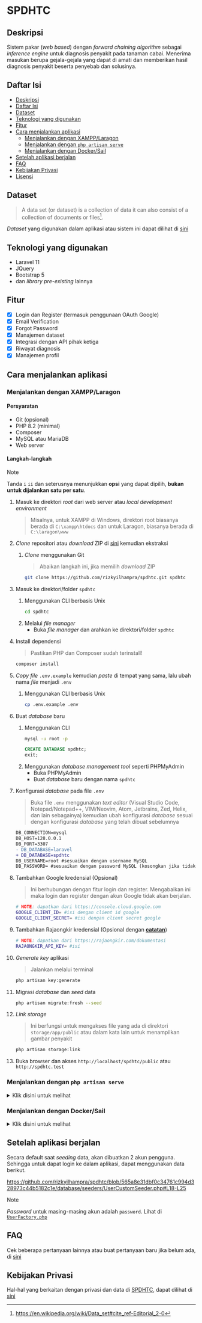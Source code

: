 # SPDHTC

## Deskripsi

Sistem pakar (_web based_) dengan _forward chaining algorithm_ sebagai _inference engine_ untuk diagnosis penyakit pada tanaman cabai. Menerima masukan berupa gejala-gejala yang dapat di amati dan memberikan hasil diagnosis penyakit beserta penyebab dan solusinya.

## Daftar Isi

-   [Deskripsi](#deskripsi)
-   [Daftar Isi](#daftar-isi)
-   [Dataset](#dataset)
-   [Teknologi yang digunakan](#teknologi-yang-digunakan)
-   [Fitur](#fitur)
-   [Cara menjalankan aplikasi](#cara-menjalankan-aplikasi)
    -   [Menjalankan dengan XAMPP/Laragon](#menjalankan-dengan-xampplaragon)
    -   [Menjalankan dengan `php artisan serve`](#menjalankan-dengan-php-artisan-serve)
    -   [Menjalankan dengan Docker/Sail](#menjalankan-dengan-docker-sail)
-   [Setelah aplikasi berjalan](#setelah-aplikasi-berjalan)
-   [FAQ](#faq)
-   [Kebijakan Privasi](#kebijakan-privasi)
-   [Lisensi](#lisensi)

## Dataset

> A data set (or dataset) is a collection of data it can also consist of a collection of documents or files[^1].

[^1]: https://en.wikipedia.org/wiki/Data_set#cite_ref-Editorial_2-0

_Dataset_ yang digunakan dalam aplikasi atau sistem ini dapat dilihat di [sini](https://github.com/rizkyilhampra/spdhtc/blob/master/COPYING)

## Teknologi yang digunakan

-   Laravel 11
-   JQuery
-   Bootstrap 5
-   dan _library pre-existing_ lainnya

## Fitur

-   [x] Login dan Register (termasuk penggunaan OAuth Google)
-   [x] Email Verification
-   [x] Forgot Password
-   [x] Manajemen dataset
-   [x] Integrasi dengan API pihak ketiga
-   [x] Riwayat diagnosis
-   [x] Manajemen profil

## Cara menjalankan aplikasi

### Menjalankan dengan XAMPP/Laragon

#### Persyaratan

-   Git (opsional)
-   PHP 8.2 (minimal)
-   Composer
-   MySQL atau MariaDB
-   Web server

#### Langkah-langkah

> [!NOTE]
> Tanda `i` `ii` dan seterusnya menunjukkan **opsi** yang dapat dipilih, **bukan untuk dijalankan satu per satu**.

1. Masuk ke direktori _root_ dari web server atau _local development environment_
    > Misalnya, untuk XAMPP di Windows, direktori root biasanya berada di `C:\xampp\htdocs` dan untuk Laragon, biasanya berada di `C:\laragon\www`
2. _Clone_ repositori atau _download_ ZIP di [sini](https://github.com/rizkyilhampra/spdhtc/releases) kemudian ekstraksi

    1. _Clone_ menggunakan Git

        > Abaikan langkah ini, jika memilih _download_ ZIP

        ```bash
        git clone https://github.com/rizkyilhampra/spdhtc.git spdhtc
        ```

3. Masuk ke direktori/folder `spdhtc`
    1. Menggunakan CLI berbasis Unix
        ```bash
        cd spdhtc
        ```
    2. Melalui _file manager_
        - Buka _file manager_ dan arahkan ke direktori/folder `spdhtc`
4. Install dependensi
    > Pastikan PHP dan Composer sudah terinstall!
    ```bash
    composer install
    ```
5. _Copy file_ `.env.example` kemudian _paste_ di tempat yang sama, lalu ubah nama _file_ menjadi `.env`
    1. Menggunakan CLI berbasis Unix
        ```bash
        cp .env.example .env
        ```
6. Buat _database_ baru
    1. Menggunakan CLI
        ```bash
        mysql -u root -p
        ```
        ```sql
        CREATE DATABASE spdhtc;
        exit;
        ```
    2. Menggunakan _database management tool_ seperti PHPMyAdmin
        - Buka PHPMyAdmin
        - Buat _database_ baru dengan nama `spdhtc`
7. Konfigurasi _database_ pada file `.env`

    > Buka file `.env` menggunakan _text editor_ (Visual Studio Code, Notepad/Notepad++, VIM/Neovim, Atom, Jetbrains, Zed, Helix, dan lain sebagainya) kemudian ubah konfigurasi _database_ sesuai dengan konfigurasi _database_ yang telah dibuat sebelumnya

    ```diff
    DB_CONNECTION=mysql
    DB_HOST=128.0.0.1
    DB_PORT=3307
    - DB_DATABASE=laravel
    + DB_DATABASE=spdhtc
    DB_USERNAME=root #sesuaikan dengan username MySQL
    DB_PASSWORD= #sesuaikan dengan password MySQL (kosongkan jika tidak ada)
    ```

8. Tambahkan Google kredensial (Opsional)
    > Ini berhubungan dengan fitur login dan register. Mengabaikan ini maka login dan register dengan akun Google tidak akan berjalan.
    ```bash
    # NOTE: dapatkan dari https://console.cloud.google.com
    GOOGLE_CLIENT_ID= #isi dengan client id google
    GOOGLE_CLIENT_SECRET= #isi dengan client secret google
    ```
9. Tambahkan Rajaongkir kredensial (Opsional dengan [**catatan**](https://github.com/rizkyilhampra/spdhtc/discussions/71))
    ```bash
    # NOTE: dapatkan dari https://rajaongkir.com/dokumentasi
    RAJAONGKIR_API_KEY= #isi
    ```
10. _Generate key_ aplikasi
    > Jalankan melalui terminal
    ```bash
    php artisan key:generate
    ```
11. Migrasi _database_ dan _seed_ data
    ```bash
    php artisan migrate:fresh --seed
    ```
12. _Link storage_
    > Ini berfungsi untuk mengakses file yang ada di direktori `storage/app/public` atau dalam kata lain untuk menampilkan gambar penyakit
    ```bash
    php artisan storage:link
    ```
13. Buka browser dan akses `http://localhost/spdhtc/public` atau `http://spdhtc.test`

### Menjalankan dengan `php artisan serve`

<details>
    <summary>
        Klik disini untuk melihat
    </summary>

#### Persyaratan

-   Git
-   PHP 8.2 (minimal)
-   Composer
-   MySQL atau MariaDB

#### Langkah-langkah

1. Clone repositori
    ```bash
    git clone https://github.com/rizkyilhampra/spdhtc.git spdhtc
    ```
2. Masuk ke direktori/folder `spdhtc`
    ```bash
    cd spdhtc
    ```
3. Install dependensi
    ```bash
    composer install
    ```
4. Copy file `.env.example` menjadi `.env`
    ```bash
    cp .env.example .env
    ```
5. Konfigurasi _database_ pada file `.env`
    ```diff
    DB_CONNECTION=mysql
    DB_HOST=128.0.0.1
    DB_PORT=3307
    - DB_DATABASE=laravel
    + DB_DATABASE=spdhtc
    DB_USERNAME=root #sesuaikan dengan username MySQL
    DB_PASSWORD= #sesuaikan dengan password MySQL (kosongkan jika tidak ada)
    ```
6. Tambahkan Google kredensial pada file `.env` (Opsional)
    > Ini akan berhubungan dengan fitur login dan register. Mengabaikan ini maka login dan register dengan akun Google tidak akan berjalan.
    ```bash
    # NOTE: dapatkan dari https://console.cloud.google.com
    GOOGLE_CLIENT_ID= #isi dengan client id google
    GOOGLE_CLIENT_SECRET= #isi dengan client secret google
    ```
7. Tambahkan Rajaongkir kredensial pada file `.env` (Opsional dengan [catatan](https://github.com/rizkyilhampra/spdhtc/discussions/71))
    ```bash
    # NOTE: dapatkan dari https://rajaongkir.com/dokumentasi
    RAJAONGKIR_API_KEY= #isi
    ```
8. Generate key aplikasi
    ```bash
    php artisan key:generate
    ```
9. Migrasi _database_ dan _seed_ data
    > Pada umumnya, perintah ini akan membuat datatabase secara otomatis tanpa perlu membuat terlebih dahulu, jika mengalami kendala, buat database manual
    ```bash
    php artisan migrate:fresh --seed
    ```
10. Link storage
    ```bash
    php artisan storage:link
    ```
11. Jalankan aplikasi
    ```bash
    php artisan serve
    ```
12. Buka browser dan akses `http://localhost:8000`

</details>

### Menjalankan dengan Docker/Sail

<details>
    <summary>
        Klik disini untuk melihat
    </summary>

#### Persyaratan

-   Git
-   Docker Desktop (Windows/Mac) atau Docker Engine (Linux)

#### Langkah-langkah

1. Clone repositori
    ```bash
    git clone https://github.com/rizkyilhampra/spdhtc.git spdhtc
    ```
2. Masuk ke direktori/folder `spdhtc`
    ```bash
    cd spdhtc
    ```
3. Install dependensi dengan docker, copy file `.env.example` menjadi `.env`, dan generate key
    ```bash
    docker run --rm \
        -u "$(id -u):$(id -g)" \
        -v "$(pwd):/var/www/html" \
        -w /var/www/html \
        laravelsail/php81-composer:latest \
        composer install --ignore-platform-reqs; \
        cp .env.example .env; \
        php artisan key:generate
    ```
4. Konfigurasi host _database_ pada file `.env`
    ```diff
    DB_CONNECTION=mysql
    - DB_HOST=127.0.0.1
    + DB_HOST=mysql
    DB_PORT=3306
    ```
5. Tambahkan Google kredensial pada file `.env` (Opsional)
    > Ini berhubungan dengan fitur login dan register. Mengabaikan ini maka login dan register dengan akun Google tidak akan berjalan.
    ```bash
    # NOTE: dapatkan dari https://console.cloud.google.com
    GOOGLE_CLIENT_ID= #isi dengan client id google
    GOOGLE_CLIENT_SECRET= #isi dengan client secret google
    ```
6. Tambahkan Rajaongkir kredensial pada file `.env` (Opsional dengan [catatan](https://github.com/rizkyilhampra/spdhtc/discussions/71))
    ```bash
    # NOTE: dapatkan dari https://rajaongkir.com/dokumentasi
    RAJAONGKIR_API_KEY= #isi
    ```
7. Jalankan _container_
    ```bash
    ./vendor/bin/sail up -d
    ```
8. Migrasi _database_ dan _seed_ data
    ```bash
    ./vendor/bin/sail artisan migrate:fresh --seed
    ```
9. Link storage
    ```bash
    ./vendor/bin/sail artisan storage:link
    ```
10. Buka browser dan akses `http://localhost`

</details>

## Setelah aplikasi berjalan

Secara default saat _seeding_ data, akan dibuatkan 2 akun pengguna. Sehingga untuk dapat login ke dalam aplikasi, dapat menggunakan data berikut.

https://github.com/rizkyilhampra/spdhtc/blob/565a8e31dbf0c34761c994d328973c44b5182c1e/database/seeders/UserCustomSeeder.php#L18-L25

<!--prettier-ignore-->
> [!NOTE]
> _Password_ untuk masing-masing akun adalah `password`. Lihat di [`UserFactory.php`](https://github.com/rizkyilhampra/spdhtc/blob/master/database/factories/UserFactory.php)

## FAQ

Cek beberapa pertanyaan lainnya atau buat pertanyaan baru jika belum ada, di [sini](https://github.com/rizkyilhampra/spdhtc/discussions/categories/q-a)

## Kebijakan Privasi

Hal-hal yang berkaitan dengan privasi dan data di [SPDHTC](https://spdhtc.rizkyilhampra.me), dapat dilihat di [sini](https://github.com/rizkyilhampra/spdhtc/blob/master/privacy.md)
